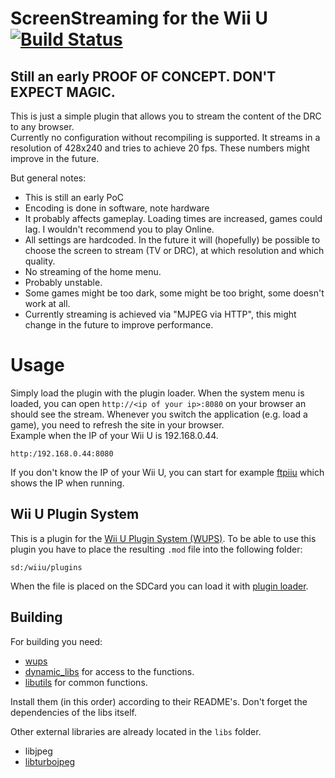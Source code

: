# ScreenStreaming for the Wii U [![Build Status](https://api.travis-ci.org/Maschell/StreamingPluginWiiU.svg?branch=master)](https://travis-ci.org/Maschell/StreamingPluginWiiU)

## Still an early PROOF OF CONCEPT. DON'T EXPECT MAGIC.

This is just a simple plugin that allows you to stream the content of the DRC to any browser.  
Currently no configuration without recompiling is supported. It streams in a resolution of 428x240 and tries to achieve 20 fps. These numbers might improve in the future.

But general notes:
- This is still an early PoC
- Encoding is done in software, note hardware
- It probably affects gameplay. Loading times are increased, games could lag. I wouldn't recommend you to play Online.
- All settings are hardcoded. In the future it will (hopefully) be possible to choose the screen to stream (TV or DRC), at which resolution and which quality.
- No streaming of the home menu.
- Probably unstable.
- Some games might be too dark, some might be too bright, some doesn't work at all.
- Currently streaming is achieved via "MJPEG via HTTP", this might change in the future to improve performance.

# Usage
Simply load the plugin with the plugin loader. When the system menu is loaded, you can open `http://<ip of your ip>:8080` on your browser an should see the stream. Whenever you switch the application (e.g. load a game), you need to refresh the site in your browser.  
Example when the IP of your Wii U is 192.168.0.44.
```
http:/192.168.0.44:8080
```
If you don't know the IP of your Wii U, you can start for example [ftpiiu](https://github.com/dimok789/ftpiiu) which shows the IP when running.

## Wii U Plugin System
This is a plugin for the [Wii U Plugin System (WUPS)](https://github.com/Maschell/WiiUPluginSystem/). To be able to use this plugin you have to place the resulting `.mod` file into the following folder:

```
sd:/wiiu/plugins
```
When the file is placed on the SDCard you can load it with [plugin loader](https://github.com/Maschell/WiiUPluginSystem/).

## Building

For building you need: 
- [wups](https://github.com/Maschell/WiiUPluginSystem)
- [dynamic_libs](https://github.com/Maschell/dynamic_libs/tree/lib) for access to the functions.
- [libutils](https://github.com/Maschell/libutils) for common functions.

Install them (in this order) according to their README's. Don't forget the dependencies of the libs itself.

Other external libraries are already located in the `libs` folder.

- libjpeg
- [libturbojpeg](https://libjpeg-turbo.org/)
